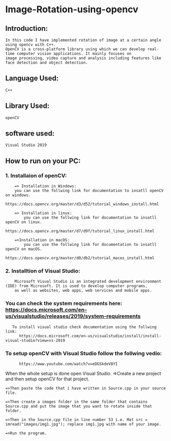 # Image-Rotation-using-opencv

## Introduction:
    In this code I have implemented rotation of image at a certain angle using opencv with C++.
    OpenCV is a cross-platform library using which we can develop real-time computer vision applications. It mainly focuses on
    image processing, video capture and analysis including features like face detection and object detection.
    
## Language Used:
    C++
## Library Used:
    openCV
## software used:
    Visual Studio 2019
## How to run on your PC:
### 1. Installaion of openCV:
        => Installation in Windows:
        you can use the follwing link for documentation to insatll openCV on windows.
             https://docs.opencv.org/master/d3/d52/tutorial_windows_install.html
   
        => Installation in linux:
            you can use the follwing link for documentation to insatll openCV on linux.
             https://docs.opencv.org/master/d7/d9f/tutorial_linux_install.html
             
        =>Installation in macOS:
            you can use the follwing link for documentation to insatll openCV on macOS.
             https://docs.opencv.org/master/d0/db2/tutorial_macos_install.html
    
### 2. Installtion of Visual Studio:
        Microsoft Visual Studio is an integrated development environment (IDE) from Microsoft. It is used to develop computer programs,
        as well as websites, web apps, web services and mobile apps.
 ### You can check the system requirements here: https://docs.microsoft.com/en-us/visualstudio/releases/2019/system-requirements
       To install visual studio check documentation using the follwing link:
          https://docs.microsoft.com/en-us/visualstudio/install/install-visual-studio?view=vs-2019
        
###  To setup openCV with Visual Studio follow the follwing vedio:
          https://www.youtube.com/watch?v=eDGSkdeV8YI
       
When the whole setup is done open Visual Studio.
    =>Create a new project and then setup openCV for that project.
    
    =>Then paste the code that i have written in Source.cpp in your source file.
    
    =>Then create a images folder in the same folder that contains Source.cpp and put the image that you want to rotate inside that folder.
    
    =>Then in the Source.cpp file in line number 53 i.e. Mat src = imread("images/img1.jpg"); replace img1.jpg with name of your image.
    
    =>Run the program.
